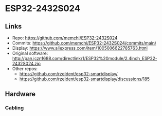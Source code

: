 # ESP32-2432S024

## Links

* Repo: <https://github.com/memchi/ESP32-2432S024>
* Commits: <https://github.com/memchi/ESP32-2432S024/commits/main/>
* Display: <https://www.aliexpress.com/item/1005006622785763.html>
* Original software: <http://pan.jczn1688.com/directlink/1/ESP32%20module/2.4inch_ESP32-2432S024.zip>
* Other repos:
  * https://github.com/rzeldent/esp32-smartdisplay/
  * https://github.com/rzeldent/esp32-smartdisplay/discussions/185

## Hardware

### Cabling